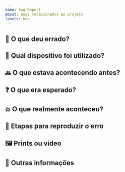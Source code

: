 ```yaml
---
name: Bug Report
about: Bugs relacionados ao projeto
labels: bug
---
```


## 🚨 O que deu errado?
<!-- Descreva com detalhes o defeito encontrado -->

## 📱 Qual dispositivo foi utilizado?
<!-- Selecione o dispositivo em que o erro ocorreu: 
- Desktop 
- Mobile 
- Web Mobile 
- App -->

## 🔙 O que estava acontecendo antes?
<!-- O que você estava tentando fazer quando ocorreu o problema?-->

## ❓ O que era esperado?
<!-- O que você espera que acontecesse-->

## 💥 O que realmente aconteceu?
<!-- Se você tiver informações técnicas do que ocorreu, relate aqui-->

## 🔄 Etapas para reproduzir o erro
<!-- Forneça instruções concretas e claras de como reproduzir o erro-->

## 🖼️ Prints ou vídeo
<!-- Inclua os prints ou vídeos importantes para reprodução do erro-->

## 📝 Outras informações
<!-- Adicione informações adicionais que sejam relevantes sobre o problema-->

